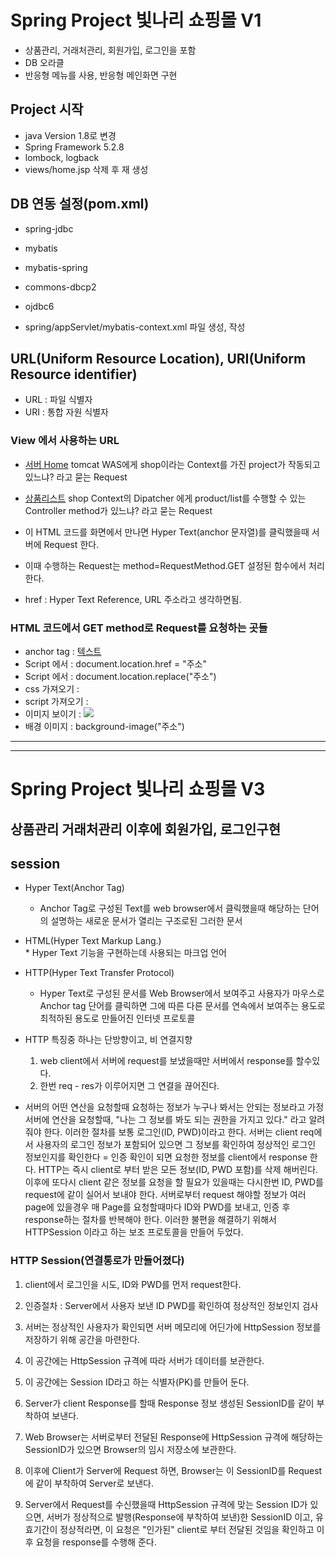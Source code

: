 # Spring Project 빛나리 쇼핑몰 V1
* 상품관리, 거래처관리, 회원가입, 로그인을 포함
* DB 오라클 
* 반응형 메뉴를 사용, 반응형 메인화면 구현

## Project 시작
* java Version 1.8로 변경
* Spring Framework 5.2.8
* lombock, logback
* views/home.jsp 삭제 후 재 생성


## DB 연동 설정(pom.xml)
* spring-jdbc
* mybatis
* mybatis-spring
* commons-dbcp2
* ojdbc6

* spring/appServlet/mybatis-context.xml 파일 생성, 작성


## URL(Uniform Resource Location), URI(Uniform Resource identifier)
* URL : 파일 식별자
* URI : 통합 자원 식별자

### View 에서 사용하는 URL
* <a href="http://localhost:8080/shop/">서버 Home</a>
tomcat WAS에게 shop이라는 Context를 가진 project가 작동되고 있느냐? 라고 묻는 Request
* <a href="http://localhost:8080/shop/">상품리스트</a>
	shop Context의 Dipatcher 에게 product/list를 수행할 수 있는 Controller method가 있느냐? 라고 묻는 Request
* 이 HTML 코드를 화면에서 만나면 Hyper Text(anchor 문자열)를 클릭했을때 서버에 Request 한다.
* 이때 수행하는 Request는 method=RequestMethod.GET 설정된 함수에서 처리한다.

* href : Hyper Text Reference, URL 주소라고 생각하면됨.

### HTML 코드에서 GET method로 Request를 요청하는 곳들
* anchor tag   : <a href="주소">텍스트</a>
* Script 에서      : document.location.href = "주소"
* Script 에서      : document.location.replace("주소")
* css 가져오기      : <link rel="stylesheet" href="주소">
* script 가져오기 : <script src="주소"></script>
* 이미지 보이기       : <img src="주소">
* 배경 이미지         : background-image("주소")

***
***
# Spring Project 빛나리 쇼핑몰 V3
## 상품관리 거래처관리 이후에 회원가입, 로그인구현


## session
* Hyper Text(Anchor Tag)
	* Anchor Tag로 구성된 Text를 web browser에서 클릭했을때
		해당하는 단어의 설명하는 새로운 문서가 열리는 구조로된 그러한 문서

* HTML(Hyper Text Markup Lang.)		
		* Hyper Text 기능을 구현하는데 사용되는 마크업 언어
	
* HTTP(Hyper Text Transfer Protocol)
	* Hyper Text로 구성된 문서를 Web Browser에서 보여주고
		사용자가 마우스로 Anchor tag 단어를 클릭하면 그에 따른 다른 문서를
		연속에서 보여주는 용도로 최적하된 용도로 만들어진 인터넷 프로토콜
		
* HTTP 특징중 하나는 단방향이고, 비 연결지향
	1. web client에서 서버에 request를 보냈을때만 서버에서 response를 할수있다.
	2. 한번 req - res가 이루어지면 그 연결을 끊어진다.

* 서버의 어떤 연산을 요청할때 요청하는 정보가 누구나 봐서는 안되는 정보라고 가정
	서버에 연산을 요청할때, "나는 그 정보를 봐도 되는 권한을 가지고 있다." 라고 알려줘야 한다.
		이러한 절차를 보통 로그인(ID, PWD)이라고 한다.
	서버는 client req에서 사용자의 로그인 정보가 포함되어 있으면 그 정보를 확인하여
		정상적인 로그인 정보인지를 확인한다 = 인증
	확인이 되면 요청한 정보를 client에서 response 한다.
		HTTP는 즉시 client로 부터 받은 모든 정보(ID, PWD 포함)를 삭제 해버린다.
	이후에 또다시 client 같은 정보를 요청을 할 필요가 있을때는 
		다시한번 ID, PWD를 request에 같이 실어서 보내야 한다.
	서버로부터 request 해야할 정보가 여러 page에 있을경우 매 Page를 요청할때마다
		ID와 PWD를 보내고, 인증 후 response하는 절차를 반복해야 한다.
	이러한 불편을 해결하기 위해서 HTTPSession 이라고 하는 보조 프로토콜을 만들어 두었다.


### HTTP Session(연결통로가 만들어졌다)

1. client에서 로그인을 시도, ID와 PWD를 먼저 request한다.

2. 인증절차 : Server에서 사용자 보낸 ID PWD를 확인하여 정상적인 정보인지 검사

3. 서버는 정상적인 사용자가 확인되면 서버 메모리에 어딘가에 HttpSession 정보를 저장하기 위해 공간을 마련한다.

4. 이 공간에는 HttpSession 규격에 따라 서버가 데이터를 보관한다.

5. 이 공간에는 Session ID라고 하는 식별자(PK)를 만들어 둔다.  

6. Server가 client Response를 할때 Response 정보 생성된 SessionID를 같이 부착하여 보낸다.

7. Web Browser는 서버로부터 전달된 Response에 HttpSession 규격에 해당하는 SessionID가 있으면 Browser의 임시 저장소에 보관한다.

8. 이후에 Client가 Server에 Request 하면, Browser는 이 SessionID를 Request에 같이 부착하여 Server로 보낸다.

9. Server에서 Request를 수신했을때 HttpSession 규격에 맞는 Session ID가 있으면, 서버가 정상적으로 발행(Response에 부착하여 보낸)한 SessionID 이고, 
	유효기간이 정상적라면, 이 요청은 "인가된" client로 부터 전달된 것임을 확인하고 이후 요청을 response를 수행해 준다.
	









